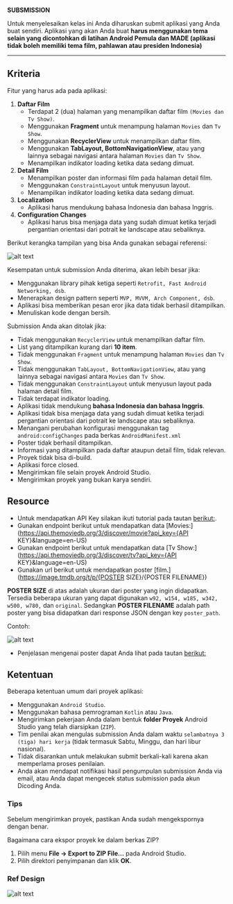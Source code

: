 **SUBSMISSION**

Untuk menyelesaikan kelas ini Anda diharuskan submit aplikasi yang Anda buat sendiri. Aplikasi yang akan Anda buat **harus menggunakan tema selain yang dicontohkan di latihan Android Pemula dan MADE (aplikasi tidak boleh memiliki tema film, pahlawan atau presiden Indonesia)**


---

## Kriteria

Fitur yang harus ada pada aplikasi:

1. **Daftar Film**
    - Terdapat 2 (dua) halaman yang menampilkan daftar film `(Movies dan Tv Show)`.
    - Menggunakan **Fragment** untuk menampung halaman `Movies` dan `Tv Show`.
    - Menggunakan **RecyclerView** untuk menampilkan daftar film.
    - Menggunakan **TabLayout, BottomNavigationView**, atau yang lainnya sebagai navigasi antara halaman `Movies` dan `Tv Show`.
    - Menampilkan indikator loading ketika data sedang dimuat.
2. **Detail Film**
    - Menampilkan poster dan informasi film pada halaman detail film.
    - Menggunakan `ConstraintLayout` untuk menyusun layout.
    - Menampilkan indikator loading ketika data sedang dimuat.
3. **Localization**
    - Aplikasi harus mendukung bahasa Indonesia dan bahasa Inggris.
4. **Configuration Changes**
    - Aplikasi harus bisa menjaga data yang sudah dimuat ketika terjadi pergantian orientasi dari potrait ke landscape atau sebaliknya.
    
Berikut kerangka tampilan yang bisa Anda gunakan sebagai referensi:

![alt text](https://dicodingacademy.blob.core.windows.net/academies/20190304105622bf155a6cc53796c48877ad20d603e099.png)

Kesempatan untuk submission Anda diterima, akan lebih besar jika:

- Menggunakan library pihak ketiga seperti `Retrofit, Fast Android Networking, dsb`.
- Menerapkan design pattern seperti `MVP, MVVM, Arch Component, dsb`.
- Aplikasi bisa memberikan pesan eror jika data tidak berhasil ditampilkan.
- Menuliskan kode dengan bersih.

Submission Anda akan ditolak jika:

- Tidak menggunakan `RecyclerView` untuk menampilkan daftar film.
- List yang ditampilkan kurang dari **10 item**.
- Tidak menggunakan `Fragment` untuk menampung halaman `Movies` dan `Tv Show`.
- Tidak menggunakan `TabLayout, BottomNavigationView`, atau yang lainnya sebagai navigasi antara `Movies` dan `Tv Show`.
- Tidak menggunakan `ConstraintLayout` untuk menyusun layout pada halaman detail film.
- Tidak terdapat indikator loading.
- Aplikasi tidak mendukung **bahasa Indonesia dan bahasa Inggris**.
- Aplikasi tidak bisa menjaga data yang sudah dimuat ketika terjadi pergantian orientasi dari potrait ke landscape atau sebaliknya.
- Menangani perubahan konfigurasi menggunakan tag `android:configChanges` pada berkas `AndroidManifest.xml`
- Poster tidak berhasil ditampilkan.
- Informasi yang ditampilkan pada daftar ataupun detail film, tidak relevan.
- Proyek tidak bisa di-build.
- Aplikasi force closed.
- Mengirimkan file selain proyek Android Studio.
- Mengirimkan proyek yang bukan karya sendiri.

## Resource

- Untuk mendapatkan API Key silakan ikuti tutorial pada tautan [berikut:](https://blog.dicoding.com/registrasi-testing-themoviedb-api/). 
- Gunakan endpoint berikut untuk mendapatkan data [Movies:](https://api.themoviedb.org/3/discover/movie?api_key={API KEY}&language=en-US)
- Gunakan endpoint berikut untuk mendapatkan data [Tv Show:](https://api.themoviedb.org/3/discover/tv?api_key={API KEY}&language=en-US)
- Gunakan url berikut untuk mendapatkan poster [film.](https://image.tmdb.org/t/p/{POSTER SIZE}/{POSTER FILENAME})

**POSTER SIZE** di atas adalah ukuran dari poster yang ingin didapatkan. Tersedia beberapa ukuran yang dapat digunakan `w92, w154, w185, w342, w500, w780,` dan `original`. Sedangkan **POSTER FILENAME** adalah path poster yang bisa didapatkan dari response JSON dengan key `poster_path`.

Contoh:

![alt text](https://image.tmdb.org/t/p/w185/kSBXou5Ac7vEqKd97wotJumyJvU.jpg)

- Penjelasan mengenai poster dapat Anda lihat pada tautan [berikut:](https://developers.themoviedb.org/3/configuration/get-api-configuration)

## Ketentuan

Beberapa ketentuan umum dari proyek aplikasi:

- Menggunakan `Android Studio`.
- Menggunakan bahasa pemrograman `Kotlin` atau `Java`.
- Mengirimkan pekerjaan Anda dalam bentuk **folder Proyek** Android Studio yang telah diarsipkan (`ZIP`).
- Tim penilai akan mengulas submission Anda dalam waktu `selambatnya 3 (tiga) hari kerja` (tidak termasuk Sabtu, Minggu, dan hari libur nasional).
- Tidak disarankan untuk melakukan submit berkali-kali karena akan memperlama proses penilaian.
- Anda akan mendapat notifikasi hasil pengumpulan submission Anda via email, atau Anda dapat mengecek status submission pada akun Dicoding Anda.

### Tips

Sebelum mengirimkan proyek, pastikan Anda sudah mengekspornya dengan benar.

Bagaimana cara ekspor proyek ke dalam berkas ZIP?

1. Pilih menu **File → Export to ZIP File...** pada Android Studio.
2. Pilih direktori penyimpanan dan klik **OK**.


### Ref Design

![alt text](https://cdn.dribbble.com/users/835462/screenshots/3550576/event-app-dribble-800x600-gif.gif)